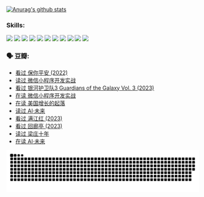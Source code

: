 
[![Anurag's github stats](https://github-readme-stats.vercel.app/api?username=w940853815)](https://github.com/anuraghazra/github-readme-stats)

### Skills:

<code><img height="32" src="https://cdn.jsdelivr.net/npm/simple-icons@v5/icons/python.svg"></code>
<code><img height="32" src="https://cdn.jsdelivr.net/npm/simple-icons@v5/icons/javascript.svg"></code>
<code><img height="32" src="https://cdn.jsdelivr.net/npm/simple-icons@v5/icons/django.svg"></code>
<code><img height="32" src="https://cdn.jsdelivr.net/npm/simple-icons@v5/icons/flask.svg"></code>
<code><img height="32" src="https://cdn.jsdelivr.net/npm/simple-icons@v5/icons/vuetify.svg"></code>
<code><img height="32" src="https://cdn.jsdelivr.net/npm/simple-icons@v5/icons/git.svg"></code>
<code><img height="32" src="https://cdn.jsdelivr.net/npm/simple-icons@v5/icons/docker.svg"></code>
<code><img height="32" src="https://cdn.jsdelivr.net/npm/simple-icons@v5/icons/postgresql.svg"></code>
<code><img height="32" src="https://cdn.jsdelivr.net/npm/simple-icons@v5/icons/elasticsearch.svg"></code>
<code><img height="32" src="https://cdn.jsdelivr.net/npm/simple-icons@v5/icons/macos.svg"></code>
<code><img height="32" src="https://cdn.jsdelivr.net/npm/simple-icons@v5/icons/linux.svg"></code>

### 🗣 豆瓣:

<!-- DOUBAN-ACTIVITIES:START -->
- [看过 保你平安‎ (2022)](https://www.douban.com/people/136069238/status/4239139510/?_i=84772169)
- [读过 微信小程序开发实战](https://www.douban.com/people/136069238/status/4237321528/?_i=84772169)
- [看过 银河护卫队3 Guardians of the Galaxy Vol. 3‎ (2023)](https://www.douban.com/people/136069238/status/4236631849/?_i=84772169)
- [在读 微信小程序开发实战](https://www.douban.com/people/136069238/status/4230177692/?_i=84772169)
- [在读 美国增长的起落](https://www.douban.com/people/136069238/status/4220055912/?_i=84772169)
- [读过 AI·未来](https://www.douban.com/people/136069238/status/4220054171/?_i=84772169)
- [看过 满江红‎ (2023)](https://www.douban.com/people/136069238/status/4219146433/?_i=84772169)
- [看过 回廊亭‎ (2023)](https://www.douban.com/people/136069238/status/4215992758/?_i=84772169)
- [读过 梁庄十年](https://www.douban.com/people/136069238/status/4206664969/?_i=84772169)
- [在读 AI·未来](https://www.douban.com/people/136069238/status/4206653520/?_i=84772169)
<!-- DOUBAN-ACTIVITIES:END -->


![Snake animation](https://raw.githubusercontent.com/w940853815/w940853815/output/github-contribution-grid-snake.svg)

<!--
**w940853815/w940853815** is a ✨ _special_ ✨ repository because its `README.md` (this file) appears on your GitHub profile.

Here are some ideas to get you started:

- 🔭 I’m currently working on ...
- 🌱 I’m currently learning ...
- 👯 I’m looking to collaborate on ...
- 🤔 I’m looking for help with ...
- 💬 Ask me about ...
- 📫 How to reach me: ...
- 😄 Pronouns: ...
- ⚡ Fun fact: ...
-->
